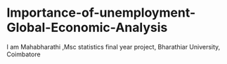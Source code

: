 # Importance-of-unemployment-Global-Economic-Analysis
I am Mahabharathi ,Msc statistics final year project, Bharathiar University, Coimbatore
